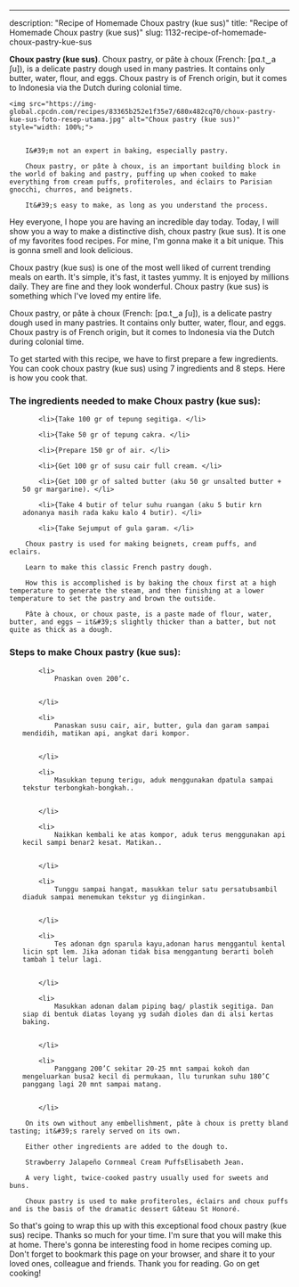---
description: "Recipe of Homemade Choux pastry (kue sus)"
title: "Recipe of Homemade Choux pastry (kue sus)"
slug: 1132-recipe-of-homemade-choux-pastry-kue-sus

<p>
	<strong>Choux pastry (kue sus)</strong>. 
	Choux pastry, or pâte à choux (French: [pɑ.t‿a ʃu]), is a delicate pastry dough used in many pastries. It contains only butter, water, flour, and eggs. Choux pastry is of French origin, but it comes to Indonesia via the Dutch during colonial time.
</p>
<p>
	
	<img src="https://img-global.cpcdn.com/recipes/83365b252e1f35e7/680x482cq70/choux-pastry-kue-sus-foto-resep-utama.jpg" alt="Choux pastry (kue sus)" style="width: 100%;">
	
	
		I&#39;m not an expert in baking, especially pastry.
	
		Choux pastry, or pâte à choux, is an important building block in the world of baking and pastry, puffing up when cooked to make everything from cream puffs, profiteroles, and éclairs to Parisian gnocchi, churros, and beignets.
	
		It&#39;s easy to make, as long as you understand the process.
	
</p>
<p>
	Hey everyone, I hope you are having an incredible day today. Today, I will show you a way to make a distinctive dish, choux pastry (kue sus). It is one of my favorites food recipes. For mine, I'm gonna make it a bit unique. This is gonna smell and look delicious.
</p>
	
<p>
	Choux pastry (kue sus) is one of the most well liked of current trending meals on earth. It's simple, it's fast, it tastes yummy. It is enjoyed by millions daily. They are fine and they look wonderful. Choux pastry (kue sus) is something which I've loved my entire life.
</p>
<p>
	Choux pastry, or pâte à choux (French: [pɑ.t‿a ʃu]), is a delicate pastry dough used in many pastries. It contains only butter, water, flour, and eggs. Choux pastry is of French origin, but it comes to Indonesia via the Dutch during colonial time.
</p>

<p>
To get started with this recipe, we have to first prepare a few ingredients. You can cook choux pastry (kue sus) using 7 ingredients and 8 steps. Here is how you cook that.
</p>

<h3>The ingredients needed to make Choux pastry (kue sus):</h3>

<ol>
	
		<li>{Take 100 gr of tepung segitiga. </li>
	
		<li>{Take 50 gr of tepung cakra. </li>
	
		<li>{Prepare 150 gr of air. </li>
	
		<li>{Get 100 gr of susu cair full cream. </li>
	
		<li>{Get 100 gr of salted butter (aku 50 gr unsalted butter + 50 gr margarine). </li>
	
		<li>{Take 4 butir of telur suhu ruangan (aku 5 butir krn adonanya masih rada kaku kalo 4 butir). </li>
	
		<li>{Take Sejumput of gula garam. </li>
	
</ol>
<p>
	
		Choux pastry is used for making beignets, cream puffs, and eclairs.
	
		Learn to make this classic French pastry dough.
	
		How this is accomplished is by baking the choux first at a high temperature to generate the steam, and then finishing at a lower temperature to set the pastry and brown the outside.
	
		Pâte à choux, or choux paste, is a paste made of flour, water, butter, and eggs — it&#39;s slightly thicker than a batter, but not quite as thick as a dough.
	
</p>

<h3>Steps to make Choux pastry (kue sus):</h3>

<ol>
	
		<li>
			Pnaskan oven 200’c.
			
			
		</li>
	
		<li>
			Panaskan susu cair, air, butter, gula dan garam sampai mendidih, matikan api, angkat dari kompor.
			
			
		</li>
	
		<li>
			Masukkan tepung terigu, aduk menggunakan dpatula sampai tekstur terbongkah-bongkah..
			
			
		</li>
	
		<li>
			Naikkan kembali ke atas kompor, aduk terus menggunakan api kecil sampi benar2 kesat. Matikan..
			
			
		</li>
	
		<li>
			Tunggu sampai hangat, masukkan telur satu persatubsambil diaduk sampai menemukan tekstur yg diinginkan.
			
			
		</li>
	
		<li>
			Tes adonan dgn sparula kayu,adonan harus menggantul kental licin spt lem. Jika adonan tidak bisa menggantung berarti boleh tambah 1 telur lagi.
			
			
		</li>
	
		<li>
			Masukkan adonan dalam piping bag/ plastik segitiga. Dan siap di bentuk diatas loyang yg sudah dioles dan di alsi kertas baking.
			
			
		</li>
	
		<li>
			Panggang 200’C sekitar 20-25 mnt sampai kokoh dan mengeluarkan busa2 kecil di permukaan, llu turunkan suhu 180’C panggang lagi 20 mnt sampai matang.
			
			
		</li>
	
</ol>

<p>
	
		On its own without any embellishment, pâte à choux is pretty bland tasting; it&#39;s rarely served on its own.
	
		Either other ingredients are added to the dough to.
	
		Strawberry Jalapeño Cornmeal Cream PuffsElisabeth Jean.
	
		A very light, twice-cooked pastry usually used for sweets and buns.
	
		Choux pastry is used to make profiteroles, éclairs and choux puffs and is the basis of the dramatic dessert Gâteau St Honoré.
	
</p>

<p>
	So that's going to wrap this up with this exceptional food choux pastry (kue sus) recipe. Thanks so much for your time. I'm sure that you will make this at home. There's gonna be interesting food in home recipes coming up. Don't forget to bookmark this page on your browser, and share it to your loved ones, colleague and friends. Thank you for reading. Go on get cooking!
</p>
